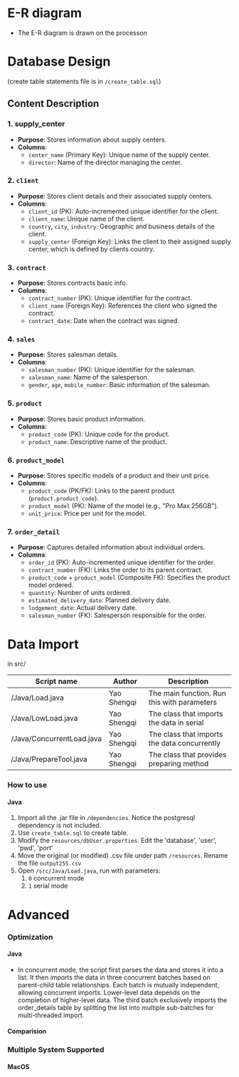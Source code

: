 # E-R diagram

- The E-R diagram is drawn on the processon

# Database Design


(create table statements file is in `/create_table.sql`)

## Content Description
### **1. supply_center**
- ​**Purpose**: Stores information about supply centers.
- ​**Columns**:
    - `center_name` (Primary Key): Unique name of the supply center.
    - `director`: Name of the director managing the center.
### ​**2. `client`**
- ​**Purpose**: Stores client details and their associated supply centers.
- ​**Columns**:
    - `client_id` (PK): Auto-incremented unique identifier for the client.
    - `client_name`: Unique name of the client.
    - `country`, `city`, `industry`: Geographic and business details of the client.
    - `supply_center` (Foreign Key): Links the client to their assigned supply center, which is defined by clients country.
### ​**3. `contract`**
- ​**Purpose**: Stores contracts basic info.
- ​**Columns**:
    - `contract_number` (PK): Unique identifier for the contract.
    - `client_name` (Foreign Key): References the client who signed the contract.
    - `contract_date`: Date when the contract was signed.
### ​**4. `sales`**
- ​**Purpose**: Stores salesman details.
- ​**Columns**:
    - `salesman_number` (PK): Unique identifier for the salesman.
    - `salesman_name`: Name of the salesperson.
    - `gender`, `age`, `mobile_number`: Basic information of the salesman.
### ​**5. `product`**
- ​**Purpose**: Stores basic product information.
- ​**Columns**:
    - `product_code` (PK): Unique code for the product.
    - `product_name`: Descriptive name of the product.
### ​**6. `product_model`**
- ​**Purpose**: Stores specific models of a product and their unit price.
- ​**Columns**:
    - `product_code` (PK/FK): Links to the parent product (`product.product_code`).
    - `product_model` (PK): Name of the model (e.g., "Pro Max 256GB").
    - `unit_price`: Price per unit for the model.
### ​**7. `order_detail`**

- ​**Purpose**: Captures detailed information about individual orders.
- ​**Columns**:
    - `order_id` (PK): Auto-incremented unique identifier for the order.
    - `contract_number` (FK): Links the order to its parent contract.
    - `product_code` + `product_model` (Composite FK): Specifies the product model ordered.
    - `quantity`: Number of units ordered.
    - `estimated_delivery_date`: Planned delivery date.
    - `lodgement_date`: Actual delivery date.
    - `salesman_number` (FK): Salesperson responsible for the order.

# Data Import

in src/

| Script name               | Author      | Description                                  |
| ------------------------- | ----------- | -------------------------------------------- |
| /Java/Load.java           | Yao Shengqi | The main function. Run this with parameters  |
| /Java/LowLoad.java        | Yao Shengqi | The class that imports the data in serial    |
| /Java/ConcurrentLoad.java | Yao Shengqi | The class that imports the data concurrently |
| /Java/PrepareTool.java    | Yao Shengqi | The class that provides preparing method     |

### How to use

#### Java
1. Import all the .jar file in `/dependencies`. Notice the postgresql dependency is not included.
2. Use `create_table.sql` to create table.
3. Modify the `resources/dbUser.properties`. Edit the 'database', 'user', 'pwd', 'port'
4. Move the original (or modified) .csv file under path `/resources`. Rename the file `output25S.csv`
5. Open `/src/Java/Load.java`, run with parameters:
	1. `0` concurrent mode
	2. `1` serial mode


# Advanced

### Optimization

#### Java
- In concurrent mode, the script first parses the data and stores it into a list. It then imports the data in three concurrent batches based on parent-child table relationships. Each batch is mutually independent, allowing concurrent imports. Lower-level data depends on the completion of higher-level data. The third batch exclusively imports the ​order_details​ table by splitting the list into multiple sub-batches for multi-threaded import.
#### Comparision  


### Multiple System Supported
#### MacOS
